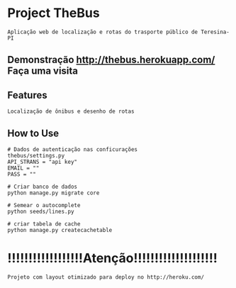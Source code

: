 # Project TheBus

    Aplicação web de localização e rotas do trasporte público de Teresina-PI

## Demonstração http://thebus.herokuapp.com/ Faça uma visita

## Features
    Localização de ônibus e desenho de rotas

## How to Use
    # Dados de autenticação nas conficurações
    thebus/settings.py
    API_STRANS = "api key"
    EMAIL = ""
    PASS = ""

    # Criar banco de dados
    python manage.py migrate core

    # Semear o autocomplete
    python seeds/lines.py

    # criar tabela de cache
    python manage.py createcachetable

# !!!!!!!!!!!!!!!!!!Atenção!!!!!!!!!!!!!!!!!!!!
    Projeto com layout otimizado para deploy no http://heroku.com/


